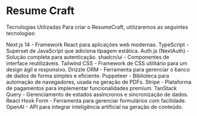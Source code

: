 # Resume Craft

Tecnologias Utilizadas
Para criar o ResumeCraft, utilizaremos as seguintes tecnologias:

Next.js 14 - Framework React para aplicações web modernas.
TypeScript - Superset de JavaScript que adiciona tipagem estática.
Auth.js (NextAuth) - Solução completa para autenticação.
shadcn/ui - Componentes de interface reutilizáveis.
Tailwind CSS - Framework de CSS utilitário para um design ágil e responsivo.
Drizzle ORM - Ferramenta para gerenciar o banco de dados de forma simples e eficiente.
Puppeteer - Biblioteca para automação de navegadores, usada na geração de PDFs.
Stripe - Plataforma de pagamentos para implementar funcionalidades premium.
TanStack Query - Gerenciamento de estados assíncronos e sincronização de dados.
React Hook Form - Ferramenta para gerenciar formulários com facilidade.
OpenAI - API para integrar inteligência artificial na geração de conteúdo.
